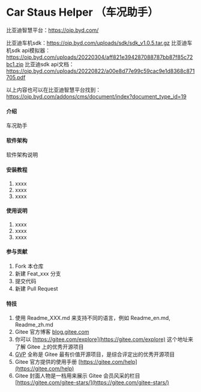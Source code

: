 # Car Staus Helper （车况助手）

比亚迪智慧平台：https://oip.byd.com/

比亚迪车机sdk：https://oip.byd.com/uploads/sdk/sdk_v1.0.5.tar.gz
比亚迪车机sdk api模拟器：https://oip.byd.com/uploads/20220304/aff821e394287088787bb87f85c72bc1.zip
比亚迪sdk api文档：https://oip.byd.com/uploads/20220822/a00e8d77e99c59cac9e1d8368c871705.pdf

以上内容也可以在比亚迪智慧平台找到：https://oip.byd.com/addons/cms/document/index?document_type_id=19

#### 介绍
车况助手

#### 软件架构
软件架构说明


#### 安装教程

1.  xxxx
2.  xxxx
3.  xxxx

#### 使用说明

1.  xxxx
2.  xxxx
3.  xxxx

#### 参与贡献

1.  Fork 本仓库
2.  新建 Feat_xxx 分支
3.  提交代码
4.  新建 Pull Request


#### 特技

1.  使用 Readme\_XXX.md 来支持不同的语言，例如 Readme\_en.md, Readme\_zh.md
2.  Gitee 官方博客 [blog.gitee.com](https://blog.gitee.com)
3.  你可以 [https://gitee.com/explore](https://gitee.com/explore) 这个地址来了解 Gitee 上的优秀开源项目
4.  [GVP](https://gitee.com/gvp) 全称是 Gitee 最有价值开源项目，是综合评定出的优秀开源项目
5.  Gitee 官方提供的使用手册 [https://gitee.com/help](https://gitee.com/help)
6.  Gitee 封面人物是一档用来展示 Gitee 会员风采的栏目 [https://gitee.com/gitee-stars/](https://gitee.com/gitee-stars/)
